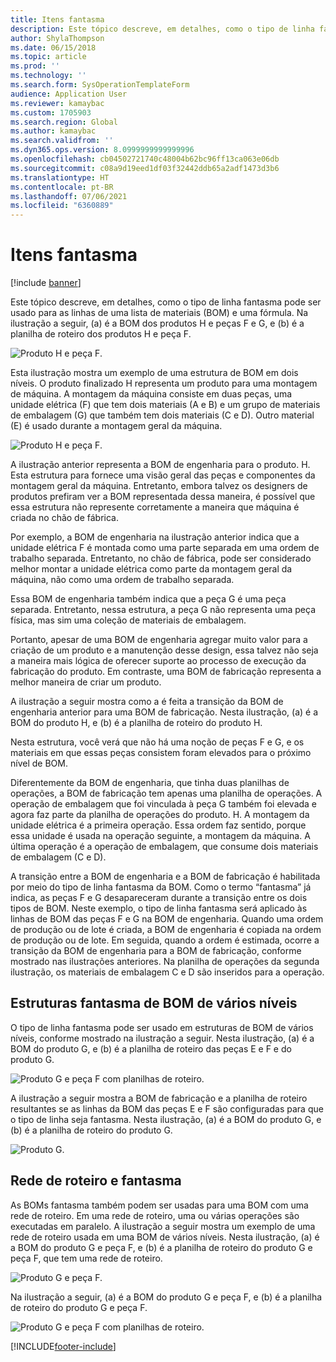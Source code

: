 ```yaml
---
title: Itens fantasma
description: Este tópico descreve, em detalhes, como o tipo de linha fantasma pode ser usado para as linhas de uma lista de materiais (BOM) e uma fórmula no Dynamics 365 Supply Chain Management.
author: ShylaThompson
ms.date: 06/15/2018
ms.topic: article
ms.prod: ''
ms.technology: ''
ms.search.form: SysOperationTemplateForm
audience: Application User
ms.reviewer: kamaybac
ms.custom: 1705903
ms.search.region: Global
ms.author: kamaybac
ms.search.validfrom: ''
ms.dyn365.ops.version: 8.0999999999999996
ms.openlocfilehash: cb04502721740c48004b62bc96ff13ca063e06db
ms.sourcegitcommit: c08a9d19eed1df03f32442ddb65a2adf1473d3b6
ms.translationtype: HT
ms.contentlocale: pt-BR
ms.lasthandoff: 07/06/2021
ms.locfileid: "6360889"
---
```

# <a name="phantom-items"></a>Itens fantasma

[!include [banner](../includes/banner.md)]

Este tópico descreve, em detalhes, como o tipo de linha fantasma pode ser usado para as linhas de uma lista de materiais (BOM) e uma fórmula. Na ilustração a seguir, (a) é a BOM dos produtos H e peças F e G, e (b) é a planilha de roteiro dos produtos H e peça F.

![Produto H e peça F.](media/product-H-part-F.png)


Esta ilustração mostra um exemplo de uma estrutura de BOM em dois níveis. O produto finalizado H representa um produto para uma montagem de máquina. A montagem da máquina consiste em duas peças, uma unidade elétrica (F) que tem dois materiais (A e B) e um grupo de materiais de embalagem (G) que também tem dois materiais (C e D). Outro material (E) é usado durante a montagem geral da máquina.

![Produto H e peça F.](media/product-H-part-B.png)

A ilustração anterior representa a BOM de engenharia para o produto. H. Esta estrutura para fornece uma visão geral das peças e componentes da montagem geral da máquina. Entretanto, embora talvez os designers de produtos prefiram ver a BOM representada dessa maneira, é possível que essa estrutura não represente corretamente a maneira que máquina é criada no chão de fábrica. 

Por exemplo, a BOM de engenharia na ilustração anterior indica que a unidade elétrica F é montada como uma parte separada em uma ordem de trabalho separada. Entretanto, no chão de fábrica, pode ser considerado melhor montar a unidade elétrica como parte da montagem geral da máquina, não como uma ordem de trabalho separada.

Essa BOM de engenharia também indica que a peça G é uma peça separada. Entretanto, nessa estrutura, a peça G não representa uma peça física, mas sim uma coleção de materiais de embalagem. 

Portanto, apesar de uma BOM de engenharia agregar muito valor para a criação de um produto e a manutenção desse design, essa talvez não seja a maneira mais lógica de oferecer suporte ao processo de execução da fabricação do produto. Em contraste, uma BOM de fabricação representa a melhor maneira de criar um produto.

A ilustração a seguir mostra como a é feita a transição da BOM de engenharia anterior para uma BOM de fabricação. Nesta ilustração, (a) é a BOM do produto H, e (b) é a planilha de roteiro do produto H.

Nesta estrutura, você verá que não há uma noção de peças F e G, e os materiais em que essas peças consistem foram elevados para o próximo nível de BOM. 

Diferentemente da BOM de engenharia, que tinha duas planilhas de operações, a BOM de fabricação tem apenas uma planilha de operações. A operação de embalagem que foi vinculada à peça G também foi elevada e agora faz parte da planilha de operações do produto. H. A montagem da unidade elétrica é a primeira operação. Essa ordem faz sentido, porque essa unidade é usada na operação seguinte, a montagem da máquina. A última operação é a operação de embalagem, que consume dois materiais de embalagem (C e D).

A transição entre a BOM de engenharia e a BOM de fabricação é habilitada por meio do tipo de linha fantasma da BOM. Como o termo “fantasma” já indica, as peças F e G desapareceram durante a transição entre os dois tipos de BOM. Neste exemplo, o tipo de linha fantasma será aplicado às linhas de BOM das peças F e G na BOM de engenharia. Quando uma ordem de produção ou de lote é criada, a BOM de engenharia é copiada na ordem de produção ou de lote. Em seguida, quando a ordem é estimada, ocorre a transição da BOM de engenharia para a BOM de fabricação, conforme mostrado nas ilustrações anteriores. Na planilha de operações da segunda ilustração, os materiais de embalagem C e D são inseridos para a operação. 

## <a name="multilevel-phantom-bom-structures"></a>Estruturas fantasma de BOM de vários níveis
O tipo de linha fantasma pode ser usado em estruturas de BOM de vários níveis, conforme mostrado na ilustração a seguir. Nesta ilustração, (a) é a BOM do produto G, e (b) é a planilha de roteiro das peças E e F e do produto G. 

![Produto G e peça F com planilhas de roteiro.](media/product-G-route-sheet-G.png)


A ilustração a seguir mostra a BOM de fabricação e a planilha de roteiro resultantes se as linhas da BOM das peças E e F são configuradas para que o tipo de linha seja fantasma. Nesta ilustração, (a) é a BOM do produto G, e (b) é a planilha de roteiro do produto G.

![Produto G.](media/product-G.png)


## <a name="phantom-and-route-network"></a>Rede de roteiro e fantasma
As BOMs fantasma também podem ser usadas para uma BOM com uma rede de roteiro. Em uma rede de roteiro, uma ou várias operações são executadas em paralelo. A ilustração a seguir mostra um exemplo de uma rede de roteiro usada em uma BOM de vários níveis. Nesta ilustração, (a) é a BOM do produto G e peça F, e (b) é a planilha de roteiro do produto G e peça F, que tem uma rede de roteiro.

![Produto G e peça F.](media/product-G-part-F.png)


Na ilustração a seguir, (a) é a BOM do produto G e peça F, e (b) é a planilha de roteiro do produto G e peça F.

![Produto G e peça F com planilhas de roteiro.](media/product-G-part-F-with-route-sheet.png)


[!INCLUDE[footer-include](../../includes/footer-banner.md)]